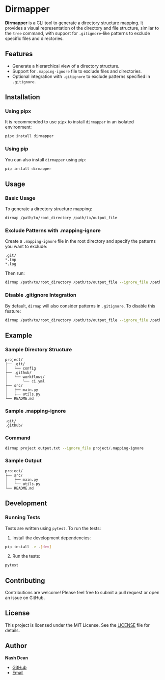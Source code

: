 # Dirmapper

**Dirmapper** is a CLI tool to generate a directory structure mapping. It provides a visual representation of the directory and file structure, similar to the `tree` command, with support for `.gitignore`-like patterns to exclude specific files and directories.

## Features

- Generate a hierarchical view of a directory structure.
- Support for `.mapping-ignore` file to exclude files and directories.
- Optional integration with `.gitignore` to exclude patterns specified in `.gitignore`.

## Installation

### Using pipx

It is recommended to use `pipx` to install `dirmapper` in an isolated environment:

```sh
pipx install dirmapper
```

### Using pip

You can also install `dirmapper` using pip:

```sh
pip install dirmapper
```

## Usage

### Basic Usage

To generate a directory structure mapping:

```sh
dirmap /path/to/root_directory /path/to/output_file
```

### Exclude Patterns with .mapping-ignore

Create a `.mapping-ignore` file in the root directory and specify the patterns you want to exclude:

```
.git/
*.tmp
*.log
```

Then run:

```sh
dirmap /path/to/root_directory /path/to/output_file --ignore_file /path/to/.mapping-ignore
```

### Disable .gitignore Integration

By default, `dirmap` will also consider patterns in `.gitignore`. To disable this feature:

```sh
dirmap /path/to/root_directory /path/to/output_file --ignore_file /path/to/.mapping-ignore --no_gitignore
```

## Example

### Sample Directory Structure

```
project/
├── .git/
│   └── config
├── .github/
│   └── workflows/
│       └── ci.yml
├── src/
│   ├── main.py
│   ├── utils.py
└── README.md
```

### Sample .mapping-ignore

```
.git/
.github/
```

### Command

```sh
dirmap project output.txt --ignore_file project/.mapping-ignore
```

### Sample Output

```
project/
├── src/
│   ├── main.py
│   └── utils.py
└── README.md
```

## Development

### Running Tests

Tests are written using `pytest`. To run the tests:

1. Install the development dependencies:

```sh
pip install -e .[dev]
```

2. Run the tests:

```sh
pytest
```

## Contributing

Contributions are welcome! Please feel free to submit a pull request or open an issue on GitHub.

## License

This project is licensed under the MIT License. See the [LICENSE](LICENSE) file for details.

## Author

**Nash Dean**
- [GitHub](https://github.com/nashdean)
- [Email](mailto:nashdean.github@gmail.com)
